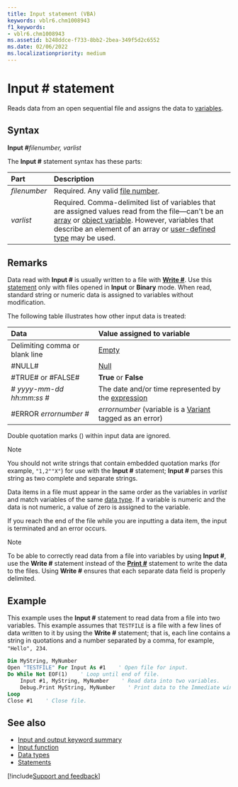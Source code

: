 ```yaml
---
title: Input statement (VBA)
keywords: vblr6.chm1008943
f1_keywords:
- vblr6.chm1008943
ms.assetid: b248ddce-f733-8bb2-2bea-349f5d2c6552
ms.date: 02/06/2022
ms.localizationpriority: medium
---
```



# Input # statement

Reads data from an open sequential file and assigns the data to [variables](../../Glossary/vbe-glossary.md#variable).

## Syntax

**Input** **#**_filenumber, varlist_

The **Input #** statement syntax has these parts:

|Part|Description|
|:-----|:-----|
| _filenumber_|Required. Any valid [file number](../../Glossary/vbe-glossary.md#file-number).|
| _varlist_|Required. Comma-delimited list of variables that are assigned values read from the file—can't be an [array](../../Glossary/vbe-glossary.md#array) or [object variable](../../Glossary/vbe-glossary.md#object-variable). However, variables that describe an element of an array or [user-defined type](../../Glossary/vbe-glossary.md#user-defined-type) may be used.|

## Remarks

Data read with **Input #** is usually written to a file with **[Write #](writestatement.md)**. Use this [statement](../../Glossary/vbe-glossary.md#statement) only with files opened in **Input** or **Binary** mode. When read, standard string or numeric data is assigned to variables without modification.

The following table illustrates how other input data is treated:

|Data|Value assigned to variable|
|:-----|:-----|
|Delimiting comma or blank line|[Empty](../../Glossary/vbe-glossary.md#empty)|
|#NULL#|[Null](../../Glossary/vbe-glossary.md#null)|
|#TRUE# or #FALSE#|**True** or **False**|
|# _yyyy-mm-dd hh:mm:ss_ #|The date and/or time represented by the [expression](../../Glossary/vbe-glossary.md#expression)|
|#ERROR  _errornumber_ #| _errornumber_ (variable is a [Variant](../../Glossary/vbe-glossary.md#variant-data-type) tagged as an error)|

Double quotation marks () within input data are ignored.

> [!NOTE]
> You should not write strings that contain embedded quotation marks (for example, `"1,2""X"`) for use with the **Input #** statement; **Input #** parses this string as two complete and separate strings.

Data items in a file must appear in the same order as the variables in _varlist_ and match variables of the same [data type](../../Glossary/vbe-glossary.md#data-type). If a variable is numeric and the data is not numeric, a value of zero is assigned to the variable.

If you reach the end of the file while you are inputting a data item, the input is terminated and an error occurs.

> [!NOTE]
> To be able to correctly read data from a file into variables by using **Input #**, use the **Write #** statement instead of the **[Print #](printstatement.md)** statement to write the data to the files. Using **Write #** ensures that each separate data field is properly delimited.

## Example

This example uses the **Input #** statement to read data from a file into two variables. This example assumes that `TESTFILE` is a file with a few lines of data written to it by using the **Write #** statement; that is, each line contains a string in quotations and a number separated by a comma, for example, `"Hello", 234`.

```vb
Dim MyString, MyNumber 
Open "TESTFILE" For Input As #1    ' Open file for input. 
Do While Not EOF(1)    ' Loop until end of file. 
    Input #1, MyString, MyNumber    ' Read data into two variables. 
    Debug.Print MyString, MyNumber    ' Print data to the Immediate window. 
Loop 
Close #1    ' Close file. 

```

## See also

- [Input and output keyword summary](input-and-output-keyword-summary.md)
- [Input function](input-function.md)
- [Data types](data-type-summary.md)
- [Statements](../statements.md)

[!include[Support and feedback](~/includes/feedback-boilerplate.md)]
